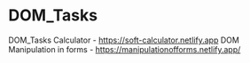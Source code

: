 # DOM_Tasks
DOM_Tasks
Calculator - https://soft-calculator.netlify.app
DOM Manipulation in forms - https://manipulationofforms.netlify.app/
